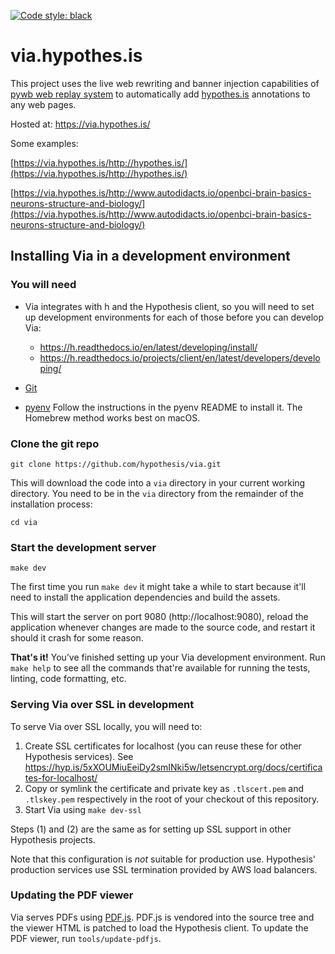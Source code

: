 [![Code style: black](https://img.shields.io/badge/code%20style-black-000000.svg)](https://github.com/ambv/black)

via.hypothes.is
================

This project uses the live web rewriting and banner injection capabilities of
[pywb web replay system](https://github.com/ikreymer/pywb) to automatically add
[hypothes.is](https://hypothes.is) annotations to any web pages.

Hosted at: https://via.hypothes.is/

Some examples:

[https://via.hypothes.is/http://hypothes.is/](https://via.hypothes.is/http://hypothes.is/)

[https://via.hypothes.is/http://www.autodidacts.io/openbci-brain-basics-neurons-structure-and-biology/](https://via.hypothes.is/http://www.autodidacts.io/openbci-brain-basics-neurons-structure-and-biology/)

Installing Via in a development environment
-------------------------------------------

### You will need

* Via integrates with h and the Hypothesis client, so you will need to
  set up development environments for each of those before you can develop Via:

  * https://h.readthedocs.io/en/latest/developing/install/
  * https://h.readthedocs.io/projects/client/en/latest/developers/developing/

* [Git](https://git-scm.com/)

* [pyenv](https://github.com/pyenv/pyenv)
  Follow the instructions in the pyenv README to install it.
  The Homebrew method works best on macOS.

### Clone the git repo

    git clone https://github.com/hypothesis/via.git

This will download the code into a `via` directory in your current working
directory. You need to be in the `via` directory from the remainder of the
installation process:

    cd via

### Start the development server

    make dev

The first time you run `make dev` it might take a while to start because it'll
need to install the application dependencies and build the assets.

This will start the server on port 9080 (http://localhost:9080), reload the
application whenever changes are made to the source code, and restart it should
it crash for some reason.

**That's it!** You’ve finished setting up your Via development environment. Run
`make help` to see all the commands that're available for running the tests,
linting, code formatting, etc.

### Serving Via over SSL in development

To serve Via over SSL locally, you will need to:

1. Create SSL certificates for localhost (you can reuse these for other Hypothesis
   services). See https://hyp.is/5xXOUMiuEeiDy2smINki5w/letsencrypt.org/docs/certificates-for-localhost/
2. Copy or symlink the certificate and private key as `.tlscert.pem` and
   `.tlskey.pem` respectively in the root of your checkout of this repository.
3. Start Via using `make dev-ssl`

Steps (1) and (2) are the same as for setting up SSL support in other Hypothesis
projects.

Note that this configuration is *not* suitable for production use.
Hypothesis' production services use SSL termination provided by AWS load
balancers.

### Updating the PDF viewer

Via serves PDFs using [PDF.js](https://mozilla.github.io/pdf.js/). PDF.js is
vendored into the source tree and the viewer HTML is patched to load the Hypothesis
client. To update the PDF viewer, run `tools/update-pdfjs`.
